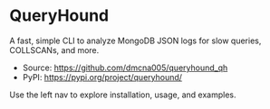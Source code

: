# QueryHound

A fast, simple CLI to analyze MongoDB JSON logs for slow queries, COLLSCANs, and more.

- Source: https://github.com/dmcna005/queryhound_qh
- PyPI: https://pypi.org/project/queryhound/

Use the left nav to explore installation, usage, and examples.

<!-- doc rebuild trigger -->
